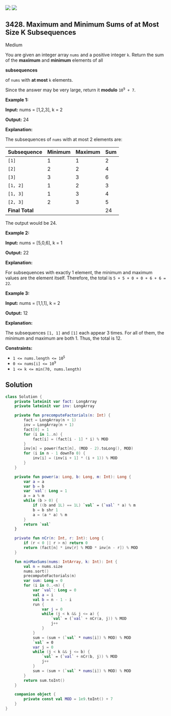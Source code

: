 [![](https://img.shields.io/github/stars/javadev/LeetCode-in-Kotlin?label=Stars&style=flat-square)](https://github.com/javadev/LeetCode-in-Kotlin)
[![](https://img.shields.io/github/forks/javadev/LeetCode-in-Kotlin?label=Fork%20me%20on%20GitHub%20&style=flat-square)](https://github.com/javadev/LeetCode-in-Kotlin/fork)

## 3428\. Maximum and Minimum Sums of at Most Size K Subsequences

Medium

You are given an integer array `nums` and a positive integer `k`. Return the sum of the **maximum** and **minimum** elements of all

**subsequences**

of `nums` with **at most** `k` elements.

Since the answer may be very large, return it **modulo** <code>10<sup>9</sup> + 7</code>.

**Example 1:**

**Input:** nums = [1,2,3], k = 2

**Output:** 24

**Explanation:**

The subsequences of `nums` with at most 2 elements are:

| **Subsequence** | Minimum | Maximum | Sum  |
|-----------------|---------|---------|------|
| `[1]`           | 1       | 1       | 2    |
| `[2]`           | 2       | 2       | 4    |
| `[3]`           | 3       | 3       | 6    |
| `[1, 2]`        | 1       | 2       | 3    |
| `[1, 3]`        | 1       | 3       | 4    |
| `[2, 3]`        | 2       | 3       | 5    |
| **Final Total** |         |         | 24   |

The output would be 24.

**Example 2:**

**Input:** nums = [5,0,6], k = 1

**Output:** 22

**Explanation:**

For subsequences with exactly 1 element, the minimum and maximum values are the element itself. Therefore, the total is `5 + 5 + 0 + 0 + 6 + 6 = 22`.

**Example 3:**

**Input:** nums = [1,1,1], k = 2

**Output:** 12

**Explanation:**

The subsequences `[1, 1]` and `[1]` each appear 3 times. For all of them, the minimum and maximum are both 1. Thus, the total is 12.

**Constraints:**

*   <code>1 <= nums.length <= 10<sup>5</sup></code>
*   <code>0 <= nums[i] <= 10<sup>9</sup></code>
*   `1 <= k <= min(70, nums.length)`

## Solution

```kotlin
class Solution {
    private lateinit var fact: LongArray
    private lateinit var inv: LongArray

    private fun precomputeFactorials(n: Int) {
        fact = LongArray(n + 1)
        inv = LongArray(n + 1)
        fact[0] = 1
        for (i in 1..n) {
            fact[i] = (fact[i - 1] * i) % MOD
        }
        inv[n] = power(fact[n], (MOD - 2).toLong(), MOD)
        for (i in n - 1 downTo 0) {
            inv[i] = (inv[i + 1] * (i + 1)) % MOD
        }
    }

    private fun power(a: Long, b: Long, m: Int): Long {
        var a = a
        var b = b
        var `val`: Long = 1
        a = a % m
        while (b > 0) {
            if ((b and 1L) == 1L) `val` = (`val` * a) % m
            b = b shr 1
            a = (a * a) % m
        }
        return `val`
    }

    private fun nCr(n: Int, r: Int): Long {
        if (r < 0 || r > n) return 0
        return (fact[n] * inv[r] % MOD * inv[n - r]) % MOD
    }

    fun minMaxSums(nums: IntArray, k: Int): Int {
        val n = nums.size
        nums.sort()
        precomputeFactorials(n)
        var sum: Long = 0
        for (i in 0..<n) {
            var `val`: Long = 0
            val a = i
            val b = n - 1 - i
            run {
                var j = 0
                while (j < k && j <= a) {
                    `val` = (`val` + nCr(a, j)) % MOD
                    j++
                }
            }
            sum = (sum + (`val` * nums[i]) % MOD) % MOD
            `val` = 0
            var j = 0
            while (j < k && j <= b) {
                `val` = (`val` + nCr(b, j)) % MOD
                j++
            }
            sum = (sum + (`val` * nums[i]) % MOD) % MOD
        }
        return sum.toInt()
    }

    companion object {
        private const val MOD = 1e9.toInt() + 7
    }
}
```